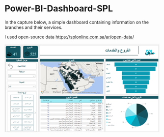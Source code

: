 # Power-BI-Dashboard-SPL

In the capture below, a simple dashboard containing information on the branches and their services.

I used open-source data https://splonline.com.sa/ar/open-data/


![Screenshot](dashboard_SPL.png)
